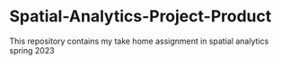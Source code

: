# Spatial-Analytics-Project-Product
This repository contains my take home assignment in spatial analytics spring 2023
